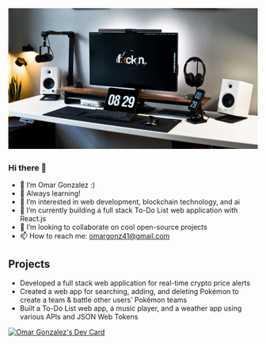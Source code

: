 ## [![OmarGonz01 header](https://github.com/omargonz01/omargonz01/blob/main/workspace_banner.jpg?raw=true)](https://www.credly.com/users/omar-gonzalez.eb783789)

### Hi there 👋

- 🙉 I’m Omar Gonzalez :)
- 🧠 Always learning!  
- 👀 I’m interested in web development, blockchain technology, and ai
- 🌱 I’m currently building a full stack To-Do List web application with React.js
- 💞️ I’m looking to collaborate on cool open-source projects
- 📫 How to reach me: omargonz41@gmail.com

## Projects
- Developed a full stack web application for real-time crypto price alerts
- Created a web app for searching, adding, and deleting Pokémon to create a team & battle other users’ Pokémon teams
- Built a To-Do List web app, a music player, and a weather app using various APIs and JSON Web Tokens
<!---
omargonz01/omargonz01 is a ✨ special ✨ repository because its `README.md` (this file) appears on your GitHub profile.
You can click the Preview link to take a look at your changes.
--->
<a href="https://app.daily.dev/omargonz"><img src="https://api.daily.dev/devcards/d77031ab6d7a4e619886b3a19400b28d.png?r=tvh" width="400" alt="Omar Gonzalez's Dev Card"/></a>

